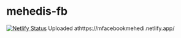 # mehedis-fb
[![Netlify Status](https://api.netlify.com/api/v1/badges/16885899-b287-4759-b126-f6bdca86aed6/deploy-status)](https://app.netlify.com/sites/mfacebookmehedi/deploys)
Uploaded athttps://mfacebookmehedi.netlify.app/